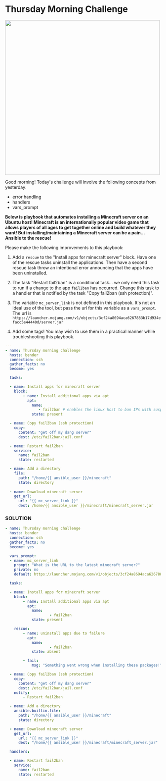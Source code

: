 # Thursday Morning Challenge

<img src="https://geekflare.com/wp-content/uploads/2021/10/minecraft-hosting-vultr.png" width="500"/>

Good morning! Today's challenge will involve the following concepts from yesterday:

- error handling
- handlers
- vars_prompt

**Below is playbook that automates installing a Minecraft server on an Ubuntu host! Minecraft is an internationally popular video game that allows players of all ages to get together online and build whatever they want! But installing/maintaining a Minecraft server can be a pain... Ansible to the rescue!**

Please make the following improvements to this playbook:

1. Add a `rescue` to the "Install apps for minecraft server" block. Have one of the rescue tasks uninstall the applications. Then have a second rescue task throw an intentional error announcing that the apps have been uninstalled.

0. The task "Restart fail2ban" is a conditional task... we only need this task to run if a change to the app `fail2ban` has occurred. Change this task to a handler that is notified by the task "Copy fail2ban (ssh protection)".

0. The variable `mc_server_link` is not defined in this playbook. It's not an ideal use of the tool, but pass the url for this variable as a `vars_prompt`. The url is `https://launcher.mojang.com/v1/objects/3cf24a8694aca6267883b17d934efacc5e44440d/server.jar`

0. Add some tags! You may wish to use them in a practical manner while troubleshooting this playbook. 

```yaml
---
- name: Thursday morning challenge
  hosts: bender
  connection: ssh
  gather_facts: no
  become: yes

  tasks:

  - name: Install apps for minecraft server
    block:
        - name: Install additional apps via apt
          apt:
            name:
               - fail2ban # enables the linux host to ban IPs with suspicious SSH activity
            state: present

  - name: Copy fail2ban (ssh protection)
    copy:
      content: "get off my dang server"
      dest: /etc/fail2ban/jail.conf

  - name: Restart fail2ban
    service:
      name: fail2ban
      state: restarted

  - name: Add a directory
    file:
      path: "/home/{{ ansible_user }}/minecraft"
      state: directory
      
  - name: Download minecraft server
    get_url:
      url: "{{ mc_server_link }}"
      dest: /home/{{ ansible_user }}/minecraft/minecraft_server.jar
```

### SOLUTION

```yaml
- name: Thursday morning challenge
  hosts: bender
  connection: ssh
  gather_facts: no
  become: yes

  vars_prompt:
  - name: mc_server_link
    prompt: "What is the URL to the latest minecraft server?"
    private: no
    default: https://launcher.mojang.com/v1/objects/3cf24a8694aca6267883b17d934efacc5e44440d/server.jar

  tasks:

  - name: Install apps for minecraft server
    block:
        - name: Install additional apps via apt
          apt:
            name:
                    - fail2ban
            state: present

    rescue:
        - name: uninstall apps due to failure
          apt:
            name:
                    - fail2ban
            state: absent

        - fail:
            msg: "Something went wrong when installing these packages!"

  - name: Copy fail2ban (ssh protection)
    copy:
      content: "get off my dang server"
      dest: /etc/fail2ban/jail.conf
    notify:
        - Restart fail2ban

  - name: Add a directory
    ansible.builtin.file:
      path: "/home/{{ ansible_user }}/minecraft"
      state: directory

  - name: Download minecraft server
    get_url:
      url: "{{ mc_server_link }}"
      dest: "/home/{{ ansible_user }}/minecraft/minecraft_server.jar"

  handlers:

  - name: Restart fail2ban
    service:
      name: fail2ban
      state: restarted
```
